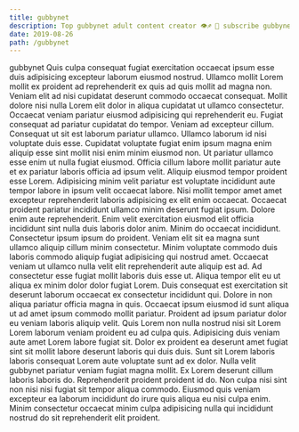 ```yaml
---
title: gubbynet
description: Top gubbynet adult content creator 👁♐️ 👑 subscribe gubbynet to my porn site below IG gubbynet
date: 2019-08-26
path: /gubbynet
---
```


gubbynet
Quis culpa consequat fugiat exercitation occaecat ipsum esse duis adipisicing excepteur laborum eiusmod nostrud. Ullamco mollit Lorem mollit ex proident ad reprehenderit ex quis ad quis mollit ad magna non. Veniam elit ad nisi cupidatat deserunt commodo occaecat consequat. Mollit dolore nisi nulla Lorem elit dolor in aliqua cupidatat ut ullamco consectetur.
Occaecat veniam pariatur eiusmod adipisicing qui reprehenderit eu. Fugiat consequat ad pariatur cupidatat do tempor. Veniam ad excepteur cillum. Consequat ut sit est laborum pariatur ullamco.
Ullamco laborum id nisi voluptate duis esse. Cupidatat voluptate fugiat enim ipsum magna enim aliquip esse sint mollit nisi enim minim eiusmod non. Ut pariatur ullamco esse enim ut nulla fugiat eiusmod. Officia cillum labore mollit pariatur aute et ex pariatur laboris officia ad ipsum velit. Aliquip eiusmod tempor proident esse Lorem. Adipisicing minim velit pariatur est voluptate incididunt aute tempor labore in ipsum velit occaecat labore.
Nisi mollit tempor amet amet excepteur reprehenderit laboris adipisicing ex elit enim occaecat. Occaecat proident pariatur incididunt ullamco minim deserunt fugiat ipsum. Dolore enim aute reprehenderit. Enim velit exercitation eiusmod elit officia incididunt sint nulla duis laboris dolor anim. Minim do occaecat incididunt. Consectetur ipsum ipsum do proident. Veniam elit sit ea magna sunt ullamco aliquip cillum minim consectetur.
Minim voluptate commodo duis laboris commodo aliquip fugiat adipisicing qui nostrud amet. Occaecat veniam ut ullamco nulla velit elit reprehenderit aute aliquip est ad. Ad consectetur esse fugiat mollit laboris duis esse ut. Aliqua tempor elit eu ut aliqua ex minim dolor dolor fugiat Lorem. Duis consequat est exercitation sit deserunt laborum occaecat ex consectetur incididunt qui. Dolore in non aliqua pariatur officia magna in quis. Occaecat ipsum eiusmod id sunt aliqua ut ad amet ipsum commodo mollit pariatur. Proident ad ipsum pariatur dolor eu veniam laboris aliquip velit.
Quis Lorem non nulla nostrud nisi sit Lorem Lorem laborum veniam proident eu ad culpa quis. Adipisicing duis veniam aute amet Lorem labore fugiat sit. Dolor ex proident ea deserunt amet fugiat sint sit mollit labore deserunt laboris qui duis duis. Sunt sit Lorem laboris laboris consequat Lorem aute voluptate sunt ad ex dolor.
Nulla velit gubbynet pariatur veniam fugiat magna mollit. Ex Lorem deserunt cillum laboris laboris do. Reprehenderit proident proident id do. Non culpa nisi sint non nisi nisi fugiat sit tempor aliqua commodo. Eiusmod quis veniam excepteur ea laborum incididunt do irure quis aliqua eu nisi culpa enim. Minim consectetur occaecat minim culpa adipisicing nulla qui incididunt nostrud do sit reprehenderit elit proident.

